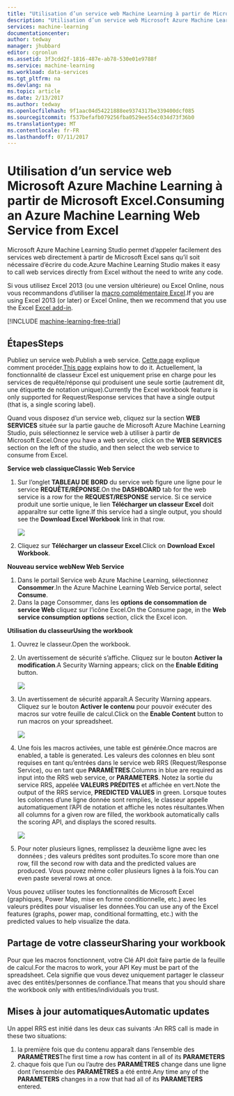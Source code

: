 ```yaml
---
title: "Utilisation d’un service web Machine Learning à partir de Microsoft Excel | Microsoft Docs"
description: "Utilisation d’un service web Microsoft Azure Machine Learning à partir de Microsoft Excel."
services: machine-learning
documentationcenter: 
author: tedway
manager: jhubbard
editor: cgronlun
ms.assetid: 3f3cdd2f-1816-487e-ab78-530e01e9788f
ms.service: machine-learning
ms.workload: data-services
ms.tgt_pltfrm: na
ms.devlang: na
ms.topic: article
ms.date: 2/13/2017
ms.author: tedway
ms.openlocfilehash: 9f1aac04d54221888ee9374317be339400dcf085
ms.sourcegitcommit: f537befafb079256fba0529ee554c034d73f36b0
ms.translationtype: MT
ms.contentlocale: fr-FR
ms.lasthandoff: 07/11/2017
---
```

# <a name="consuming-an-azure-machine-learning-web-service-from-excel"></a><span data-ttu-id="c3980-103">Utilisation d’un service web Microsoft Azure Machine Learning à partir de Microsoft Excel.</span><span class="sxs-lookup"><span data-stu-id="c3980-103">Consuming an Azure Machine Learning Web Service from Excel</span></span>
 <span data-ttu-id="c3980-104">Microsoft Azure Machine Learning Studio permet d’appeler facilement des services web directement à partir de Microsoft Excel sans qu’il soit nécessaire d’écrire du code.</span><span class="sxs-lookup"><span data-stu-id="c3980-104">Azure Machine Learning Studio makes it easy to call web services directly from Excel without the need to write any code.</span></span>

<span data-ttu-id="c3980-105">Si vous utilisez Excel 2013 (ou une version ultérieure) ou Excel Online, nous vous recommandons d’utiliser la [macro complémentaire Excel](machine-learning-excel-add-in-for-web-services.md).</span><span class="sxs-lookup"><span data-stu-id="c3980-105">If you are using Excel 2013 (or later) or Excel Online, then we recommend that you use the Excel [Excel add-in](machine-learning-excel-add-in-for-web-services.md).</span></span>

[!INCLUDE [machine-learning-free-trial](../../includes/machine-learning-free-trial.md)]

## <a name="steps"></a><span data-ttu-id="c3980-106">Étapes</span><span class="sxs-lookup"><span data-stu-id="c3980-106">Steps</span></span>
<span data-ttu-id="c3980-107">Publiez un service web.</span><span class="sxs-lookup"><span data-stu-id="c3980-107">Publish a web service.</span></span> <span data-ttu-id="c3980-108">[Cette page](machine-learning-walkthrough-5-publish-web-service.md) explique comment procéder.</span><span class="sxs-lookup"><span data-stu-id="c3980-108">[This page](machine-learning-walkthrough-5-publish-web-service.md) explains how to do it.</span></span> <span data-ttu-id="c3980-109">Actuellement, la fonctionnalité de classeur Excel est uniquement prise en charge pour les services de requête/réponse qui produisent une seule sortie (autrement dit, une étiquette de notation unique).</span><span class="sxs-lookup"><span data-stu-id="c3980-109">Currently the Excel workbook feature is only supported for Request/Response services that have a single output (that is, a single scoring label).</span></span> 

<span data-ttu-id="c3980-110">Quand vous disposez d’un service web, cliquez sur la section **WEB SERVICES** située sur la partie gauche de Microsoft Azure Machine Learning Studio, puis sélectionnez le service web à utiliser à partir de Microsoft Excel.</span><span class="sxs-lookup"><span data-stu-id="c3980-110">Once you have a web service, click on the **WEB SERVICES** section on the left of the studio, and then select the web service to consume from Excel.</span></span>

<span data-ttu-id="c3980-111">**Service web classique**</span><span class="sxs-lookup"><span data-stu-id="c3980-111">**Classic Web Service**</span></span>

1. <span data-ttu-id="c3980-112">Sur l’onglet **TABLEAU DE BORD** du service web figure une ligne pour le service **REQUÊTE/RÉPONSE**.</span><span class="sxs-lookup"><span data-stu-id="c3980-112">On the **DASHBOARD** tab for the web service is a row for the **REQUEST/RESPONSE** service.</span></span> <span data-ttu-id="c3980-113">Si ce service produit une sortie unique, le lien **Télécharger un classeur Excel** doit apparaître sur cette ligne.</span><span class="sxs-lookup"><span data-stu-id="c3980-113">If this service had a single output, you should see the **Download Excel Workbook** link in that row.</span></span>
   
    ![][1]
2. <span data-ttu-id="c3980-114">Cliquez sur **Télécharger un classeur Excel**.</span><span class="sxs-lookup"><span data-stu-id="c3980-114">Click on **Download Excel Workbook**.</span></span>

<span data-ttu-id="c3980-115">**Nouveau service web**</span><span class="sxs-lookup"><span data-stu-id="c3980-115">**New Web Service**</span></span>

1. <span data-ttu-id="c3980-116">Dans le portail Service web Azure Machine Learning, sélectionnez **Consommer**.</span><span class="sxs-lookup"><span data-stu-id="c3980-116">In the Azure Machine Learning Web Service portal, select **Consume**.</span></span>
2. <span data-ttu-id="c3980-117">Dans la page Consommer, dans les **options de consommation de service Web** cliquez sur l’icône Excel.</span><span class="sxs-lookup"><span data-stu-id="c3980-117">On the Consume page, in the **Web service consumption options** section, click the Excel icon.</span></span>

<span data-ttu-id="c3980-118">**Utilisation du classeur**</span><span class="sxs-lookup"><span data-stu-id="c3980-118">**Using the workbook**</span></span>

1. <span data-ttu-id="c3980-119">Ouvrez le classeur.</span><span class="sxs-lookup"><span data-stu-id="c3980-119">Open the workbook.</span></span>
2. <span data-ttu-id="c3980-120">Un avertissement de sécurité s’affiche. Cliquez sur le bouton **Activer la modification**.</span><span class="sxs-lookup"><span data-stu-id="c3980-120">A Security Warning appears; click on the **Enable Editing** button.</span></span>
   
    ![][2]
3. <span data-ttu-id="c3980-121">Un avertissement de sécurité apparaît.</span><span class="sxs-lookup"><span data-stu-id="c3980-121">A Security Warning appears.</span></span> <span data-ttu-id="c3980-122">Cliquez sur le bouton **Activer le contenu** pour pouvoir exécuter des macros sur votre feuille de calcul.</span><span class="sxs-lookup"><span data-stu-id="c3980-122">Click on the **Enable Content** button to run macros on your spreadsheet.</span></span>
   
    ![][3]
4. <span data-ttu-id="c3980-123">Une fois les macros activées, une table est générée.</span><span class="sxs-lookup"><span data-stu-id="c3980-123">Once macros are enabled, a table is generated.</span></span> <span data-ttu-id="c3980-124">Les valeurs des colonnes en bleu sont requises en tant qu’entrées dans le service web RRS (Request/Response Service), ou en tant que **PARAMÈTRES**.</span><span class="sxs-lookup"><span data-stu-id="c3980-124">Columns in blue are required as input into the RRS web service, or **PARAMETERS**.</span></span> <span data-ttu-id="c3980-125">Notez la sortie du service RRS, appelée **VALEURS PRÉDITES** et affichée en vert.</span><span class="sxs-lookup"><span data-stu-id="c3980-125">Note the output of the RRS service, **PREDICTED VALUES** in green.</span></span> <span data-ttu-id="c3980-126">Lorsque toutes les colonnes d’une ligne donnée sont remplies, le classeur appelle automatiquement l’API de notation et affiche les notes résultantes.</span><span class="sxs-lookup"><span data-stu-id="c3980-126">When all columns for a given row are filled, the workbook automatically calls the scoring API, and displays the scored results.</span></span>
   
    ![][4]
5. <span data-ttu-id="c3980-127">Pour noter plusieurs lignes, remplissez la deuxième ligne avec les données ; des valeurs prédites sont produites.</span><span class="sxs-lookup"><span data-stu-id="c3980-127">To score more than one row, fill the second row with data and the predicted values are produced.</span></span> <span data-ttu-id="c3980-128">Vous pouvez même coller plusieurs lignes à la fois.</span><span class="sxs-lookup"><span data-stu-id="c3980-128">You can even paste several rows at once.</span></span>

<span data-ttu-id="c3980-129">Vous pouvez utiliser toutes les fonctionnalités de Microsoft Excel (graphiques, Power Map, mise en forme conditionnelle, etc.) avec les valeurs prédites pour visualiser les données.</span><span class="sxs-lookup"><span data-stu-id="c3980-129">You can use any of the Excel features (graphs, power map, conditional formatting, etc.) with the predicted values to help visualize the data.</span></span>    

## <a name="sharing-your-workbook"></a><span data-ttu-id="c3980-130">Partage de votre classeur</span><span class="sxs-lookup"><span data-stu-id="c3980-130">Sharing your workbook</span></span>
<span data-ttu-id="c3980-131">Pour que les macros fonctionnent, votre Clé API doit faire partie de la feuille de calcul.</span><span class="sxs-lookup"><span data-stu-id="c3980-131">For the macros to work, your API Key must be part of the spreadsheet.</span></span> <span data-ttu-id="c3980-132">Cela signifie que vous devez uniquement partager le classeur avec des entités/personnes de confiance.</span><span class="sxs-lookup"><span data-stu-id="c3980-132">That means that you should share the workbook only with entities/individuals you trust.</span></span>

## <a name="automatic-updates"></a><span data-ttu-id="c3980-133">Mises à jour automatiques</span><span class="sxs-lookup"><span data-stu-id="c3980-133">Automatic updates</span></span>
<span data-ttu-id="c3980-134">Un appel RRS est initié dans les deux cas suivants :</span><span class="sxs-lookup"><span data-stu-id="c3980-134">An RRS call is made in these two situations:</span></span>

1. <span data-ttu-id="c3980-135">la première fois que du contenu apparaît dans l’ensemble des **PARAMÈTRES**</span><span class="sxs-lookup"><span data-stu-id="c3980-135">The first time a row has content in all of its **PARAMETERS**</span></span>
2. <span data-ttu-id="c3980-136">chaque fois que l’un ou l’autre des **PARAMÈTRES** change dans une ligne dont l’ensemble des **PARAMÈTRES** a été entré.</span><span class="sxs-lookup"><span data-stu-id="c3980-136">Any time any of the **PARAMETERS** changes in a row that had all of its **PARAMETERS** entered.</span></span>

[1]: ./media/machine-learning-consuming-from-excel/excellink.png
[2]: ./media/machine-learning-consuming-from-excel/enableeditting.png
[3]: ./media/machine-learning-consuming-from-excel/enablecontent.png
[4]: ./media/machine-learning-consuming-from-excel/sampletable.png
